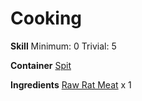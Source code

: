 <!-- TITLE: Rat Steak -->
<!-- SUBTITLE: An unchoice cut of rat -->

# Cooking
**Skill**
Minimum: 0
Trivial: 5

**Container**
[Spit](spit)

**Ingredients**
[Raw Rat Meat](raw-rat-meat) x 1